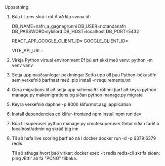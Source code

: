 Uppsetning:

1. Búa til .env skrá í rót
   Á að líta svona út:

   DB_NAME=nafn_a_gagnagrunni
   DB_USER=notandanafn
   DB_PASSWORD=lykilord
   DB_HOST=localhost
   DB_PORT=5432

   REACT_APP_GOOGLE_CLIENT_ID=
   GOOGLE_CLIENT_ID=

   VITE_API_URL=

2. Virkja Python virtual environment
   Ef þú ert ekki með venv:
   python -m venv venv

3. Setja upp nauðsynlegar pakkningar
   Settu upp öll þau Python-bókasöfn sem verkefnið þarfnast með:
   pip install -r requirements.txt

4. Gera migrations til að setja upp schemaið
   Í rótinni þarf að keyra python manage.py makemigrations og síðan python manage.py migrate

5. Keyra verkefnið
   daphne -p 8000 klifurmot.asgi:application

6. Install dependencies
   cd klifur-frontend
   npm install
   npm run dev

7. Búa til superuser
   python manage.py createsuperuser
   Getur síðan farið á localhost/admin og skráð þig inn

8. Til að hafa live scoring þarf að ná í docker
   docker run -d -p 6379:6379 redis

   Til að athuga hvort það virkar:
   docker exec -it redis redis-cli
   skrifa síðan:
   ping
   Ættir að fá "PONG" tilbaka.
